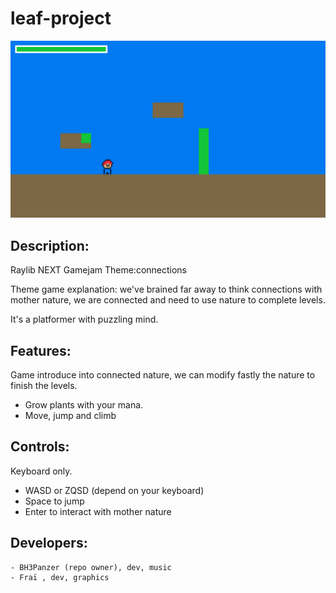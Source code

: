 # leaf-project
![leaf-project](screenshots/screenshot000.png "leaf-project")
## Description:
Raylib NEXT Gamejam
Theme:connections

Theme game explanation: we've brained far away to think connections with mother nature, we are connected and need to use nature to complete levels.

It's a platformer with puzzling mind.

## Features:
Game introduce into connected nature, we can modify fastly the nature to finish the levels.
- Grow plants with your mana.
- Move, jump and climb

## Controls:
Keyboard only.
- WASD or ZQSD (depend on your keyboard)
- Space to jump
- Enter to interact with mother nature

## Developers:
    - BH3Panzer (repo owner), dev, music
    - Fraï , dev, graphics
